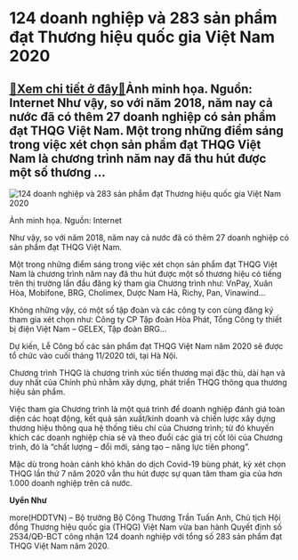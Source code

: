 124 doanh nghiệp và 283 sản phẩm đạt Thương hiệu quốc gia Việt Nam 2020
=======================================================================

[:gift:Xem chi tiết ở đây:gift:](https://hddtvn.com/124-doanh-nghiep-va-283-san-pham-dat-thuong-hieu-quoc-gia-viet-nam-2020/)Ảnh minh họa. Nguồn: Internet Như vậy, so với năm 2018, năm nay cả nước đã có thêm 27 doanh nghiệp có sản phẩm đạt THQG Việt Nam. Một trong những điểm sáng trong việc xét chọn sản phẩm đạt THQG Việt Nam là chương trình năm nay đã thu hút được một số thương …
------------------------------------------------------------------------------------------------------------------------------------------------------------------------------------------------------------------------------------------------------------------





![124 doanh nghiệp và 283 sản phẩm đạt Thương hiệu quốc gia Việt Nam 2020](https://hddtvn.com/wp-content/uploads/2021/01/2058_thqg.jpg "124 doanh nghiệp và 283 sản phẩm đạt Thương hiệu quốc gia Việt Nam 2020")


Ảnh minh họa. Nguồn: Internet



Như vậy, so với năm 2018, năm nay cả nước đã có thêm 27 doanh nghiệp có sản phẩm đạt THQG Việt Nam.


Một trong những điểm sáng trong việc xét chọn sản phẩm đạt THQG Việt Nam là chương trình năm nay đã thu hút được một số thương hiệu có tiếng trên thị trường lần đầu đăng ký tham gia Chương trình như: VnPay, Xuân Hòa, Mobifone, BRG, Cholimex, Dược Nam Hà, Richy, Pan, Vinawind…


Không những vậy, có một số tập đoàn và các công ty con cùng đăng ký tham gia xét chọn như: Công ty CP Tập đoàn Hòa Phát, Tổng Công ty thiết bị điện Việt Nam – GELEX, Tập đoàn BRG…


Dự kiến, Lễ Công bố các sản phẩm đạt THQG Việt Nam năm 2020 sẽ được tổ chức vào cuối tháng 11/2020 tới, tại Hà Nội.


Chương trình THQG là chương trình xúc tiến thương mại đặc thù, dài hạn và duy nhất của Chính phủ nhằm xây dựng, phát triển THQG thông qua thương hiệu sản phẩm.


Việc tham gia Chương trình là một quá trình để doanh nghiệp đánh giá toàn diện các hoạt động, kết quả sản xuất/kinh doanh và chiến lược xây dựng thương hiệu thông qua hệ thống tiêu chí của Chương trình; từ đó khuyến khích các doanh nghiệp chia sẻ và theo đuổi các giá trị cốt lõi của Chương trình, đó là “chất lượng – đổi mới, sáng tạo – năng lực tiên phong”.


Mặc dù trong hoàn cảnh khó khăn do dịch Covid-19 bùng phát, kỳ xét chọn THQG lần thứ 7 năm 2020 vẫn thu hút được sự quan tâm tham gia của hơn 1.000 doanh nghiệp trên cả nước.




**Uyển Như**



more(HDDTVN) – Bộ trưởng Bộ Công Thương Trần Tuấn Anh, Chủ tịch Hội đồng Thương hiệu quốc gia (THQG) Việt Nam vừa ban hành Quyết định số 2534/QĐ-BCT công nhận 124 doanh nghiệp với tổng số 283 sản phẩm đạt THQG Việt Nam năm 2020.

